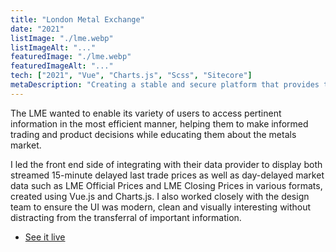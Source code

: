 ```yaml
---
title: "London Metal Exchange"
date: "2021"
listImage: "./lme.webp"
listImageAlt: "..."
featuredImage: "./lme.webp"
featuredImageAlt: "..."
tech: ["2021", "Vue", "Charts.js", "Scss", "Sitecore"]
metaDescription: "Creating a stable and secure platform that provides the latest metal prices from the LME’s trillion-dollar metal trading centre"
---
```


The LME wanted to enable its variety of users to access pertinent information in the most efficient manner, helping them to make informed trading and product decisions while educating them about the metals market.

I led the front end side of integrating with their data provider to display both streamed 15-minute delayed last trade prices as well as day-delayed market data such as LME Official Prices and LME Closing Prices in various formats, created using Vue.js and Charts.js. I also worked closely with the design team to ensure the UI was modern, clean and visually interesting without distracting from the transferral of important information.

- [See it live](https://www.lme.com/)
